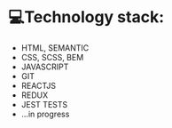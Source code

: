 <h1>💻Technology stack:</h1>
<ul>
  <li>HTML, SEMANTIC</li>
  <li>CSS, SCSS, BEM</li>
  <li>JAVASCRIPT</li>
  <li>GIT</li>
  <li>REACTJS</li>
  <li>REDUX</li>
<li>JEST TESTS</li>
  <li>...in progress</li>
</ul>

